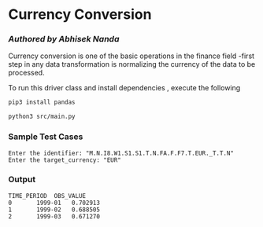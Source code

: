 # Currency Conversion

### _Authored by Abhisek Nanda_

Currency conversion is one of the basic operations in the finance field -first step in any data transformation
is normalizing the currency of the data to be processed.

To run this driver class and install dependencies , execute the following

```sh
pip3 install pandas

python3 src/main.py
```


### Sample Test Cases

```commandline
Enter the identifier: "M.N.I8.W1.S1.S1.T.N.FA.F.F7.T.EUR._T.T.N"
Enter the target_currency: "EUR"
```

### Output
```commandline
TIME_PERIOD  OBS_VALUE
0       1999-01   0.702913
1       1999-02   0.688505
2       1999-03   0.671270
```


